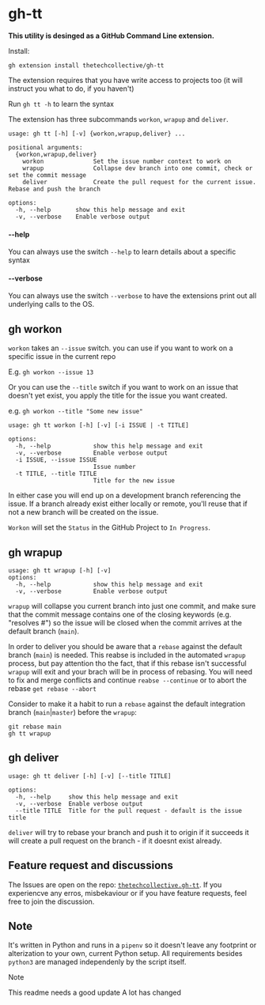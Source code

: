 # gh-tt

**This utility is desinged as a GitHub Command Line extension.**

Install:

```
gh extension install thetechcollective/gh-tt
```

The extension requires that you have write access to projects too (it will instruct you what to do, if you haven't)

Run `gh tt -h` to learn the syntax

The extension has three subcommands `workon`, `wrapup` and `deliver`. 

```shell
usage: gh tt [-h] [-v] {workon,wrapup,deliver} ...

positional arguments:
  {workon,wrapup,deliver}
    workon              Set the issue number context to work on
    wrapup              Collapse dev branch into one commit, check or set the commit message
    deliver             Create the pull request for the current issue. Rebase and push the branch

options:
  -h, --help       show this help message and exit
  -v, --verbose    Enable verbose output
```

#### --help
You can always use the switch `--help` to learn details about a specific syntax

#### --verbose
You can always use the switch `--verbose` to have the extensions print out all underlying calls to the OS.

## gh workon

`workon` takes an `--issue` switch. you can use if you want to work on a specific issue in the current repo

E.g. `gh workon --issue 13`

Or you can use the `--title` switch if you want to work on an issue that doesn't yet exist, you apply the title for the issue you want created.

e.g. `gh workon --title "Some new issue"`

```shell
usage: gh tt workon [-h] [-v] [-i ISSUE | -t TITLE]

options:
  -h, --help            show this help message and exit
  -v, --verbose         Enable verbose output
  -i ISSUE, --issue ISSUE
                        Issue number
  -t TITLE, --title TITLE
                        Title for the new issue
```

In either case you will end up on a development branch referencing the issue. If a branch already exist either locally or remote, you'll reuse that if not a new branch will be created on the issue.

`Workon` will set the `Status` in the GitHub Project to `In Progress`.

## gh wrapup

```shell
usage: gh tt wrapup [-h] [-v] 
options:
  -h, --help            show this help message and exit
  -v, --verbose         Enable verbose output
```

`wrapup` will collapse you current branch into just one commit, and make sure that the commit message contains one of the closing keywords (e.g. "resolves #<issue>") so the issue will be closed when the commit arrives at the default branch (`main`).

In order to deliver you should be aware that a `rebase` against the default branch (`main`) is needed. This reabse is included in the automated `wrapup` process, but pay attention tho the fact, that if this rebase isn't successful `wrapup` will exit and your brach will be in process of rebasing. You will need to fix and merge conflicts and continue `reabse --continue` or to abort the rebase `get rebase --abort` 

Consider to make it a habit to run a `rebase` against the default integration branch (`main`|`master`) before the `wrapup`:

```shell
git rebase main
gh tt wrapup
```

## gh deliver

```shell
usage: gh tt deliver [-h] [-v] [--title TITLE]

options:
  -h, --help     show this help message and exit
  -v, --verbose  Enable verbose output
  --title TITLE  Title for the pull request - default is the issue title
```

`deliver` will try to rebase your branch and push it to origin if it succeeds it will create a pull request on the branch - if it doesnt exist already.

## Feature request and discussions

The Issues are open on the repo: [`thetechcollective.gh-tt`](https://github.com/thetechcollective/gh-tt/issues). If you experiencve any erros, misbekaviour or if you have feature requests, feel free to join the discussion.

## Note
It's written in Python and runs in a `pipenv` so it doesn't leave any footprint or alterization to your own, current Python setup. All requirements besides `python3` are managed independenly by the script itself.

>[!NOTE]
>This readme needs a good update
>A lot has changed 